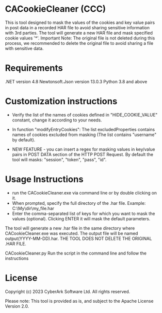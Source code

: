 # CACookieCleaner (CCC)
This is tool designed to mask the values of the cookies and key value pairs in post data in a recorded HAR file to avoid sharing sensitive information with 3rd parties.
The tool will generate a new HAR file and mask specified cookie values '*'.
Important Note: The original file is not deleted during this process, we recommended to delete the original file to avoid sharing a file with sensitive data.

# Requirements
.NET version 4.8
Newtonsoft.Json version 13.0.3
Python 3.8 and above

# Customization instructions

* Verify the list of the names of cookies defined in "HIDE_COOKIE_VALUE" constant, change it according to your needs.

* In function "modifyEntryCookies":
The list excludedProperties contains names of cookies excluded from masking (The list contains "username" by default).

* NEW FEATURE - you can insert a regex for masking values in key/value pairs in POST DATA section of the HTTP POST Request. By default the tool will masks: "session", "token", "pass", "id".
   
# Usage Instructions 
* run the CACookieCleaner.exe via command line or by double clicking on it.
* When prompted, specify the full directory of the .har file. Example: C:\My\dir\my_file.har
* Enter the comma-separated list of keys for which you want to mask the values (optional). Clicking ENTER it will mask the default parameters. 

The tool will generate a new .har file in the same directory where CACookieCleaner.exe was executed. The output file will be named output(YYYY-MM-DD).har.
THE TOOL DOES NOT DELETE THE ORIGINAL .HAR FILE.

CACookieCleaner.py
Run the script in the command line and follow the instructions

# License
Copyright (c) 2023 CyberArk Software Ltd. All rights reserved.
 
Please note: This tool is provided as is, and subject to the Apache License Version 2.0.
